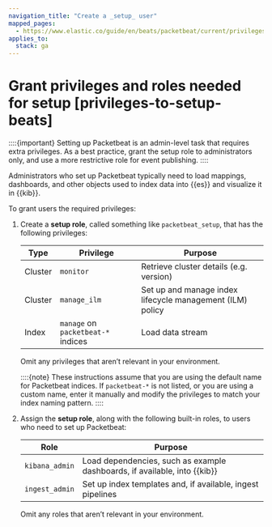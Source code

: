 ```yaml
---
navigation_title: "Create a _setup_ user"
mapped_pages:
  - https://www.elastic.co/guide/en/beats/packetbeat/current/privileges-to-setup-beats.html
applies_to:
  stack: ga
---
```


# Grant privileges and roles needed for setup [privileges-to-setup-beats]


::::{important}
Setting up Packetbeat is an admin-level task that requires extra privileges. As a best practice, grant the setup role to administrators only, and use a more restrictive role for event publishing.
::::


Administrators who set up Packetbeat typically need to load mappings, dashboards, and other objects used to index data into {{es}} and visualize it in {{kib}}.

To grant users the required privileges:

1. Create a **setup role**, called something like `packetbeat_setup`, that has the following privileges:

    | Type | Privilege | Purpose |
    | --- | --- | --- |
    | Cluster | `monitor` | Retrieve cluster details (e.g. version) |
    | Cluster | `manage_ilm` | Set up and manage index lifecycle management (ILM) policy |
    | Index | `manage` on `packetbeat-*` indices | Load data stream |

    Omit any privileges that aren’t relevant in your environment.

    ::::{note}
    These instructions assume that you are using the default name for Packetbeat indices. If `packetbeat-*` is not listed, or you are using a custom name, enter it manually and modify the privileges to match your index naming pattern.
    ::::

2. Assign the **setup role**, along with the following built-in roles, to users who need to set up Packetbeat:

    | Role | Purpose |
    | --- | --- |
    | `kibana_admin` | Load dependencies, such as example dashboards, if available, into {{kib}} |
    | `ingest_admin` | Set up index templates and, if available, ingest pipelines |

    Omit any roles that aren’t relevant in your environment.


